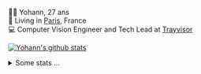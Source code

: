<p>
  👨🏻 <bold>Yohann</bold>, 27 ans<br/>
  💼 Living in <a href="https://www.google.com/maps?q=paris">Paris</a>, France<br/>
  💻 Computer Vision Engineer and Tech Lead at <a href="https://trayvisor.com/">Trayvisor</a><br/>
</p>

<a href="https://github.com/anuraghazra/github-readme-stats"><img align="center" src="https://github-readme-stats-go94hl40s-yohann84l.vercel.app//api?username=yohann84L&show_icons=true&include_all_commits=true" alt="Yohann's github stats" /> </a>


<details>
  <summary>Some stats ...</summary><br/>
  

<!--START_SECTION:waka-->
![Code Time](http://img.shields.io/badge/Code%20Time-1%2C129%20hrs%2015%20mins-blue)

![Profile Views](http://img.shields.io/badge/Profile%20Views-0-blue)

**🐱 My GitHub Data** 

> 📦 440.8 kB Used in GitHub's Storage 
 > 
> 🏆 1,016 Contributions in the Year 2024
 > 
> 🚫 Not Opted to Hire
 > 
> 📜 26 Public Repositories 
 > 
> 🔑 21 Private Repositories 
 > 
**I'm an Early 🐤** 

```text
🌞 Morning                15765 commits       ████████░░░░░░░░░░░░░░░░░   31.48 % 
🌆 Daytime                28318 commits       ██████████████░░░░░░░░░░░   56.55 % 
🌃 Evening                5861 commits        ███░░░░░░░░░░░░░░░░░░░░░░   11.70 % 
🌙 Night                  136 commits         ░░░░░░░░░░░░░░░░░░░░░░░░░   00.27 % 
```
📅 **I'm Most Productive on Wednesday** 

```text
Monday                   9147 commits        █████░░░░░░░░░░░░░░░░░░░░   18.26 % 
Tuesday                  9256 commits        █████░░░░░░░░░░░░░░░░░░░░   18.48 % 
Wednesday                10908 commits       █████░░░░░░░░░░░░░░░░░░░░   21.78 % 
Thursday                 10057 commits       █████░░░░░░░░░░░░░░░░░░░░   20.08 % 
Friday                   9707 commits        █████░░░░░░░░░░░░░░░░░░░░   19.38 % 
Saturday                 303 commits         ░░░░░░░░░░░░░░░░░░░░░░░░░   00.61 % 
Sunday                   702 commits         ░░░░░░░░░░░░░░░░░░░░░░░░░   01.40 % 
```


📊 **This Week I Spent My Time On** 

```text
🕑︎ Time Zone: Europe/Paris

💬 Programming Languages: 
No Activity Tracked This Week

🔥 Editors: 
No Activity Tracked This Week

💻 Operating System: 
No Activity Tracked This Week
```

**I Mostly Code in Python** 

```text
Python                   26 repos            ██████████████░░░░░░░░░░░   54.17 % 
Jupyter Notebook         5 repos             ███░░░░░░░░░░░░░░░░░░░░░░   10.42 % 
JavaScript               3 repos             ██░░░░░░░░░░░░░░░░░░░░░░░   06.25 % 
HTML                     2 repos             █░░░░░░░░░░░░░░░░░░░░░░░░   04.17 % 
Shell                    1 repo              █░░░░░░░░░░░░░░░░░░░░░░░░   02.08 % 
```




 Last Updated on 28/08/2024 00:38:48 UTC
<!--END_SECTION:waka-->
